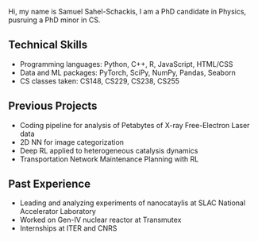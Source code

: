 Hi, my name is Samuel Sahel-Schackis, I am a PhD candidate in Physics, pusruing a PhD minor in CS.

## Technical Skills
- Programming languages: Python, C++, R, JavaScript, HTML/CSS
- Data and ML packages: PyTorch, SciPy, NumPy, Pandas, Seaborn
- CS classes taken: CS148, CS229, CS238, CS255

## Previous Projects
- Coding pipeline for analysis of Petabytes of X-ray Free-Electron Laser data
- 2D NN for image categorization
- Deep RL applied to heterogeneous catalysis dynamics
- Transportation Network Maintenance Planning with RL

## Past Experience
- Leading and analyzing experiments of nanocataylis at SLAC National Accelerator Laboratory
- Worked on Gen-IV nuclear reactor at Transmutex
- Internships at ITER and CNRS